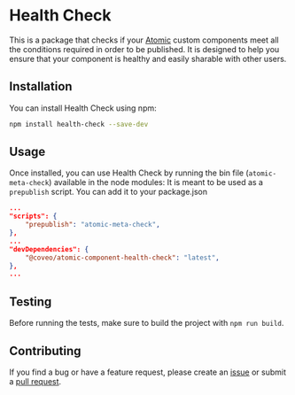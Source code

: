 # Health Check

This is a package that checks if your [Atomic](https://docs.coveo.com/en/atomic/latest/) custom components meet all the conditions required in order to be published.
It is designed to help you ensure that your component is healthy and easily sharable with other users.

## Installation

You can install Health Check using npm:

```bash
npm install health-check --save-dev
```

## Usage

Once installed, you can use Health Check by running the bin file (`atomic-meta-check`) available in the node modules:
It is meant to be used as a `prepublish` script.
You can add it to your package.json

```json
...
"scripts": {
    "prepublish": "atomic-meta-check",
},
...
"devDependencies": {
    "@coveo/atomic-component-health-check": "latest",
},
...
```

## Testing

Before running the tests, make sure to build the project with `npm run build`.

## Contributing

If you find a bug or have a feature request, please create an [issue](https://github.com/coveo/cli/issues) or submit a [pull request](https://github.com/coveo/cli/pulls).
